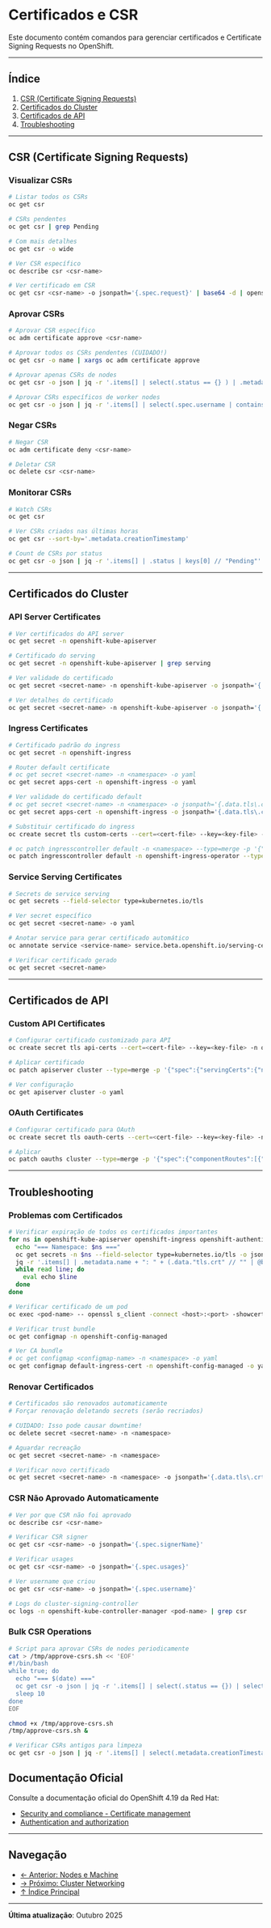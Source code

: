 # Certificados e CSR

Este documento contém comandos para gerenciar certificados e Certificate Signing Requests no OpenShift.

---

## Índice

1. [CSR (Certificate Signing Requests)](#csr-certificate-signing-requests)
2. [Certificados do Cluster](#certificados-do-cluster)
3. [Certificados de API](#certificados-de-api)
4. [Troubleshooting](#troubleshooting)
---

## CSR (Certificate Signing Requests)

### Visualizar CSRs
```bash
# Listar todos os CSRs
oc get csr
```

```bash ignore-test
# CSRs pendentes
oc get csr | grep Pending
```

```bash
# Com mais detalhes
oc get csr -o wide
```

```bash ignore-test
# Ver CSR específico
oc describe csr <csr-name>
```

```bash ignore-test
# Ver certificado em CSR
oc get csr <csr-name> -o jsonpath='{.spec.request}' | base64 -d | openssl req -text -noout
```

### Aprovar CSRs
```bash ignore-test
# Aprovar CSR específico
oc adm certificate approve <csr-name>
```

```bash ignore-test
# Aprovar todos os CSRs pendentes (CUIDADO!)
oc get csr -o name | xargs oc adm certificate approve
```

```bash ignore-test
# Aprovar apenas CSRs de nodes
oc get csr -o json | jq -r '.items[] | select(.status == {} ) | .metadata.name' | xargs oc adm certificate approve
```

```bash ignore-test
# Aprovar CSRs específicos de worker nodes
oc get csr -o json | jq -r '.items[] | select(.spec.username | contains("system:node:worker")) | select(.status == {}) | .metadata.name' | xargs oc adm certificate approve
```

### Negar CSRs
```bash ignore-test
# Negar CSR
oc adm certificate deny <csr-name>
```

```bash ignore-test
# Deletar CSR
oc delete csr <csr-name>
```

### Monitorar CSRs
```bash
# Watch CSRs
oc get csr
```

```bash
# Ver CSRs criados nas últimas horas
oc get csr --sort-by='.metadata.creationTimestamp'
```

```bash ignore-test
# Count de CSRs por status
oc get csr -o json | jq -r '.items[] | .status | keys[0] // "Pending"' | sort | uniq -c
```

---

## Certificados do Cluster

### API Server Certificates
```bash
# Ver certificados do API server
oc get secret -n openshift-kube-apiserver
```

```bash
# Certificado do serving
oc get secret -n openshift-kube-apiserver | grep serving
```

```bash ignore-test
# Ver validade do certificado
oc get secret <secret-name> -n openshift-kube-apiserver -o jsonpath='{.data.tls\.crt}' | base64 -d | openssl x509 -enddate -noout
```

```bash ignore-test
# Ver detalhes do certificado
oc get secret <secret-name> -n openshift-kube-apiserver -o jsonpath='{.data.tls\.crt}' | base64 -d | openssl x509 -text -noout
```

### Ingress Certificates
```bash
# Certificado padrão do ingress
oc get secret -n openshift-ingress
```

```bash
# Router default certificate
# oc get secret <secret-name> -n <namespace> -o yaml
oc get secret apps-cert -n openshift-ingress -o yaml
```

```bash
# Ver validade do certificado default
# oc get secret <secret-name> -n <namespace> -o jsonpath='{.data.tls\.crt}' | base64 -d | openssl x509 -enddate -noout
oc get secret apps-cert -n openshift-ingress -o jsonpath='{.data.tls\.crt}' | base64 -d | openssl x509 -enddate -noout
```

```bash ignore-test
# Substituir certificado do ingress
oc create secret tls custom-certs --cert=<cert-file> --key=<key-file> -n openshift-ingress
```

```bash
# oc patch ingresscontroller default -n <namespace> --type=merge -p '{"spec":{"defaultCertificate":{"name":"apps-cert"}}}'
oc patch ingresscontroller default -n openshift-ingress-operator --type=merge -p '{"spec":{"defaultCertificate":{"name":"apps-cert"}}}'
```

### Service Serving Certificates
```bash
# Secrets de service serving
oc get secrets --field-selector type=kubernetes.io/tls
```

```bash ignore-test
# Ver secret específico
oc get secret <secret-name> -o yaml
```

```bash ignore-test
# Anotar service para gerar certificado automático
oc annotate service <service-name> service.beta.openshift.io/serving-cert-secret-name=<secret-name>
```

```bash ignore-test
# Verificar certificado gerado
oc get secret <secret-name>
```

---

## Certificados de API

### Custom API Certificates
```bash ignore-test
# Configurar certificado customizado para API
oc create secret tls api-certs --cert=<cert-file> --key=<key-file> -n openshift-config
```

```bash ignore-test
# Aplicar certificado
oc patch apiserver cluster --type=merge -p '{"spec":{"servingCerts":{"namedCertificates":[{"names":["<api-hostname>"],"servingCertificate":{"name":"api-certs"}}]}}}'
```

```bash
# Ver configuração
oc get apiserver cluster -o yaml
```

### OAuth Certificates
```bash ignore-test
# Configurar certificado para OAuth
oc create secret tls oauth-certs --cert=<cert-file> --key=<key-file> -n openshift-config
```

```bash ignore-test
# Aplicar
oc patch oauths cluster --type=merge -p '{"spec":{"componentRoutes":[{"hostname":"<oauth-hostname>","name":"oauth-openshift","namespace":"openshift-authentication","servingCertKeyPairSecret":{"name":"oauth-certs"}}]}}'
```

---

## Troubleshooting

### Problemas com Certificados
```bash ignore-test
# Verificar expiração de todos os certificados importantes
for ns in openshift-kube-apiserver openshift-ingress openshift-authentication; do
  echo "=== Namespace: $ns ==="
  oc get secrets -n $ns --field-selector type=kubernetes.io/tls -o json | \
  jq -r '.items[] | .metadata.name + ": " + (.data."tls.crt" // "" | @base64d | "openssl x509 -enddate -noout" | @sh)' | \
  while read line; do
    eval echo $line
  done
done
```

```bash ignore-test
# Verificar certificado de um pod
oc exec <pod-name> -- openssl s_client -connect <host>:<port> -showcerts
```

```bash
# Verificar trust bundle
oc get configmap -n openshift-config-managed
```

```bash
# Ver CA bundle
# oc get configmap <configmap-name> -n <namespace> -o yaml
oc get configmap default-ingress-cert -n openshift-config-managed -o yaml
```

### Renovar Certificados
```bash
# Certificados são renovados automaticamente
# Forçar renovação deletando secrets (serão recriados)
```

```bash ignore-test
# CUIDADO: Isso pode causar downtime!
oc delete secret <secret-name> -n <namespace>
```

```bash ignore-test
# Aguardar recreação
oc get secret <secret-name> -n <namespace>
```

```bash ignore-test
# Verificar novo certificado
oc get secret <secret-name> -n <namespace> -o jsonpath='{.data.tls\.crt}' | base64 -d | openssl x509 -enddate -noout
```

### CSR Não Aprovado Automaticamente
```bash ignore-test
# Ver por que CSR não foi aprovado
oc describe csr <csr-name>
```

```bash ignore-test
# Verificar CSR signer
oc get csr <csr-name> -o jsonpath='{.spec.signerName}'
```

```bash ignore-test
# Verificar usages
oc get csr <csr-name> -o jsonpath='{.spec.usages}'
```

```bash ignore-test
# Ver username que criou
oc get csr <csr-name> -o jsonpath='{.spec.username}'
```

```bash ignore-test
# Logs do cluster-signing-controller
oc logs -n openshift-kube-controller-manager <pod-name> | grep csr
```

### Bulk CSR Operations
```bash ignore-test
# Script para aprovar CSRs de nodes periodicamente
cat > /tmp/approve-csrs.sh << 'EOF'
#!/bin/bash
while true; do
  echo "=== $(date) ==="
  oc get csr -o json | jq -r '.items[] | select(.status == {}) | select(.spec.username | contains("system:node:")) | .metadata.name' | xargs --no-run-if-empty oc adm certificate approve
  sleep 10
done
EOF
```

```bash ignore-test
chmod +x /tmp/approve-csrs.sh
/tmp/approve-csrs.sh &
```

```bash ignore-test
# Verificar CSRs antigos para limpeza
oc get csr -o json | jq -r '.items[] | select(.metadata.creationTimestamp < "'$(date -d '7 days ago' -Ins --utc | sed 's/+00:00/Z/')'" ) | .metadata.name' | xargs oc delete csr
```


## Documentação Oficial

Consulte a documentação oficial do OpenShift 4.19 da Red Hat:

- <a href="https://docs.redhat.com/en/documentation/openshift_container_platform/4.19/html/security_and_compliance" target="_blank">Security and compliance - Certificate management</a>
- <a href="https://docs.redhat.com/en/documentation/openshift_container_platform/4.19/html/authentication_and_authorization" target="_blank">Authentication and authorization</a>

---

## Navegação

- [← Anterior: Nodes e Machine](18-nodes-machine.md)
- [→ Próximo: Cluster Networking](20-cluster-networking.md)
- [↑ Índice Principal](README.md)

---

**Última atualização**: Outubro 2025
